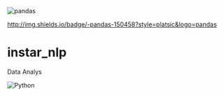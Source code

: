 <img alt="pandas" src ="https://img.shields.io/badge/pandas-#150458.svg?&style=for-the-badge&logo=pandas&logoColor=white"/>


http://img.shields.io/badge/-pandas-150458?style=platsic&logo=pandas




# instar_nlp
Data Analys

<img alt="Python" src ="https://img.shields.io/badge/Python-3776AB.svg?&style=for-the-badge&logo=Python&logoColor=white"/>
